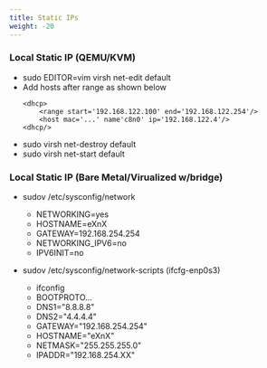 ```yaml
---
title: Static IPs
weight: -20
---
```


### Local Static IP (QEMU/KVM)
- sudo EDITOR=vim virsh net-edit default
- Add hosts after range as shown below
	```
    <dhcp>
	    <range start='192.168.122.100' end='192.168.122.254'/>
        <host mac='...' name'c8n0' ip='192.168.122.4'/>
    <dhcp/>
	```
- sudo virsh net-destroy default
- sudo virsh net-start default

### Local Static IP (Bare Metal/Virualized w/bridge)
- sudov /etc/sysconfig/network
    - NETWORKING=yes
    - HOSTNAME=eXnX
    - GATEWAY=192.168.254.254
    - NETWORKING_IPV6=no
    - IPV6INIT=no

- sudov /etc/sysconfig/network-scripts (ifcfg-enp0s3)
    - ifconfig
    - BOOTPROTO...
    - DNS1="8.8.8.8"
    - DNS2="4.4.4.4"
    - GATEWAY="192.168.254.254"
    - HOSTNAME="eXnX"
    - NETMASK="255.255.255.0"
    - IPADDR="192.168.254.XX"
